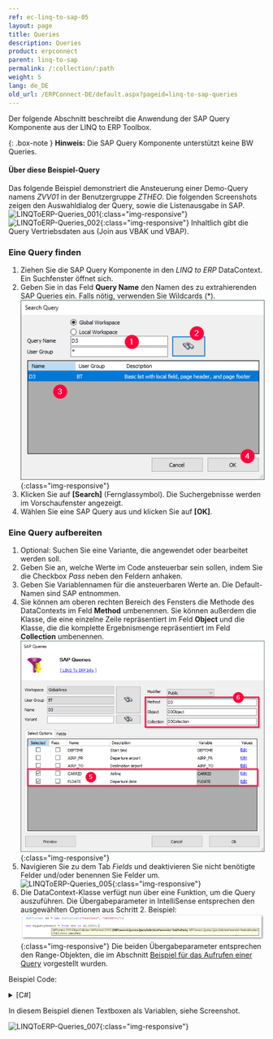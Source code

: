 ```yaml
---
ref: ec-linq-to-sap-05
layout: page
title: Queries
description: Queries
product: erpconnect
parent: linq-to-sap
permalink: /:collection/:path
weight: 5
lang: de_DE
old_url: /ERPConnect-DE/default.aspx?pageid=linq-to-sap-queries
---
```


Der folgende Abschnitt beschreibt die Anwendung der SAP Query Komponente aus der LINQ to ERP Toolbox.

{: .box-note }
**Hinweis:** Die SAP Query Komponente unterstützt keine BW Queries.

#### Über diese Beispiel-Query
Das folgende Beispiel demonstriert die Ansteuerung einer Demo-Query namens *ZVV01* in der Benutzergruppe *ZTHEO*. 
Die folgenden Screenshots zeigen den Auswahldialog der Query, sowie die Listenausgabe in SAP. <br>
![LINQToERP-Queries_001](/img/content/LINQToERP-Queries_001.png){:class="img-responsive"}
![LINQToERP-Queries_002](/img/content/LINQToERP-Queries_002.png){:class="img-responsive"}
Inhaltlich gibt die Query Vertriebsdaten aus (Join aus VBAK und VBAP).

### Eine Query finden

1. Ziehen Sie die SAP Query Komponente in den *LINQ to ERP* DataContext. Ein Suchfenster öffnet sich.
2. Geben Sie in das Feld **Query Name** den Namen des zu extrahierenden SAP Queries ein. Falls nötig, verwenden Sie Wildcards (*).
![LINQToERP-Queries_003](/img/content/LINQToERP-Queries_003.png){:class="img-responsive"}
3. Klicken Sie auf **[Search]** (Fernglassymbol). Die Suchergebnisse werden im Vorschaufenster angezeigt.
4. Wählen Sie eine SAP Query aus und klicken Sie auf **[OK]**.

### Eine Query aufbereiten

1. Optional: Suchen Sie eine Variante, die angewendet oder bearbeitet werden soll.
2. Geben Sie an, welche Werte im Code ansteuerbar sein sollen, indem Sie die Checkbox *Pass* neben den Feldern anhaken.
3. Geben Sie Variablennamen für die ansteuerbaren Werte an. Die Default-Namen sind SAP entnommen.
4. Sie können am oberen rechten Bereich des Fensters die Methode des DataContexts im Feld **Method** umbenennen. 
Sie können außerdem die Klasse, die eine einzelne Zeile repräsentiert im Feld **Object** und die Klasse, die die komplette Ergebnismenge repräsentiert im Feld **Collection** umbenennen.<br>
![LINQToERP-Queries_004](/img/content/LINQToERP-Queries_004.png){:class="img-responsive"}
5. Navigieren Sie zu dem Tab *Fields* und deaktivieren Sie nicht benötigte Felder und/oder benennen Sie Felder um.<br>
![LINQToERP-Queries_005](/img/content/LINQToERP-Queries_005.png){:class="img-responsive"}
6. Die DataContext-Klasse verfügt nun über eine Funktion, um die Query auszuführen. 
Die Übergabeparameter in IntelliSense entsprechen den ausgewählten Optionen aus Schritt 2. Beispiel:<br>
![LINQToERP-Queries_006](/img/content/LINQToERP-Queries_006.png){:class="img-responsive"}
Die beiden Übergabeparameter entsprechen den Range-Objekten, die im Abschnitt [Beispiel für das Aufrufen einer Query](../sap-queries/beispiel-fuer-das-aufrufen-einer-query) vorgestellt wurden. 

Beispiel Code: 

<details>
<summary>[C#]</summary>
{% highlight csharp %}
private void btnGo_Click(object sender, EventArgs e) 
{ 
   SAPContext sc = new SAPContext("TestUser", "SECRET01"); 
  
   QuerySelectionParameter SoldTo = new QuerySelectionParameter(); 
   SoldTo.AddRange(Sign.Include,RangeOption.Between, 
      txtCustomerLow.Text,txtCustomerHigh.Text); 
  
   QuerySelectionParameter MatNr = new QuerySelectionParameter(); 
   MatNr.AddRange(txtMatnr.Text); 
  
   var MyQueryResult = from res in sc.ZVV01(SoldTo, MatNr) select res; 
   this.dataGridView1.DataSource = MyQueryResult.ToList(); 
}
{% endhighlight %}
</details>

In diesem Beispiel dienen Textboxen als Variablen, siehe Screenshot.

![LINQToERP-Queries_007](/img/content/LINQToERP-Queries_007.png){:class="img-responsive"}